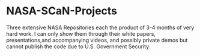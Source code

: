 # NASA-SCaN-Projects
Three extensive NASA Repositories each the product of 3-4 months of very hard work. 
I can only show them through their white papers, presentations,and accompanying videos, and possibly private demos but cannot publish the code due to U.S. Government Security.
